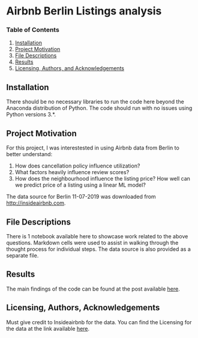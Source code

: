 # Airbnb Berlin Listings analysis

### Table of Contents

1. [Installation](#installation)
2. [Project Motivation](#motivation)
3. [File Descriptions](#files)
4. [Results](#results)
5. [Licensing, Authors, and Acknowledgements](#licensing)

## Installation <a name="installation"></a>

There should be no necessary libraries to run the code here beyond the Anaconda distribution of Python.  The code should run with no issues using Python versions 3.*.

## Project Motivation<a name="motivation"></a>

For this project, I was interestested in using Airbnb data from Berlin to better understand:
1. How does cancellation policy influence utilization?
2. What factors heavily influence review scores?
3. How does the neighbourhood influence the listing price? How well can we predict price of a listing using a linear ML model?

The data source for Berlin 11-07-2019 was downloaded from http://insideairbnb.com.


## File Descriptions <a name="files"></a>

There is 1 notebook available here to showcase work related to the above questions. Markdown cells were used to assist in walking through the thought process for individual steps. The data source is also provided as a separate file.

## Results<a name="results"></a>

The main findings of the code can be found at the post available [here](https://medium.com/).

## Licensing, Authors, Acknowledgements<a name="licensing"></a>

Must give credit to Insideairbnb for the data. You can find the Licensing for the data at the link available [here](http://insideairbnb.com/get-the-data.html).
